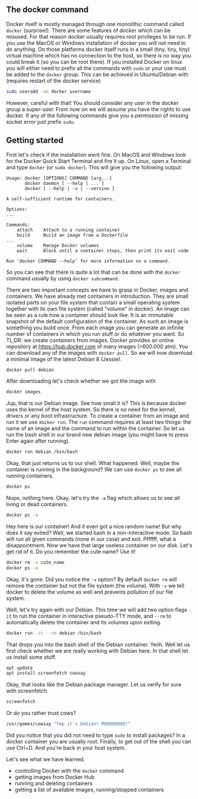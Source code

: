 ## The docker command

Docker itself is mostly managed through one monolithic command called `docker`
(surprise!). There are some features of docker which can be misused. For that
reason docker usually requires root privileges to be run. If you use the MacOS
or Windows installation of docker you will not need to do anything. On those
platforms docker itself runs in a small (tiny, tiny, tiny) virtual machine which
has no connection to the host, so there is no way you could break it (so you can
be root there). If you installed Docker on linux you will either need to prefix
all the commands with `sudo` or your use must be added to the `docker` group.
This can be achieved in Ubuntu/Debian with (requires restart of the docker service)

```bash
sudo useradd -aG docker username
```
However, careful with that! You should consider any user in the docker group
a super-user. From now on we will assume you have the rights to use docker. If
any of the following commands give you a permission of missing socket error
just prefix `sudo`.

## Getting started

First let's check if the installation went fine. On MacOS and Windows look
for the Docker Quick Start Terminal and fire it up. On Linux, open a Terminal
and type `docker` (or `sudo docker`). This will give you the following output:

```
Usage: docker [OPTIONS] COMMAND [arg...]
       docker daemon [ --help | ... ]
       docker [ --help | -v | --version ]

A self-sufficient runtime for containers.

Options:
...

Commands:
    attach    Attach to a running container
    build     Build an image from a Dockerfile
...
    volume    Manage Docker volumes
    wait      Block until a container stops, then print its exit code

Run 'docker COMMAND --help' for more information on a command.
```

So you can see that there is quite a lot that can be done with the `docker`
command usually by using `docker subcommand`.

There are two important concepts we have to grasp in Docker, images and containers.
We have already met containers in introduction. They are small isolated parts on
your file system that contain a small operating system together with its own
file system (called "volume" in docker). An image can be seen as a rule how
a container should look like. It is an immutable snapshot of the default configuration
of the container. As such an image is something you build once. From each image you
can generate an infinite number of containers in which you run stuff or do whatever
you want. So TL;DR: we create containers from images. Docker provides an online
repository at https://hub.docker.com of many images (>600.000 atm). You can download
any of the images with `docker pull`. So we will now download a minimal image
of the latest Debian 8 (Jessie).

```bash
docker pull debian
```

After downloading let's check whether we got the image with

```bash
docker images
```

Jup, that is our Debian image. See how small it is? This is because docker uses
the kernel of the host system. So there is no need for the kernel, drivers or
any boot infrastructure. To create a container from an image and run it we use
`docker run`. The `run` command requires at least two things: the name of an image
and the command to run within the container. So let us run the bash shell in our
brand new debian image (you might have to press Enter again after running).

```bash
docker run debian /bin/bash
```

Okay, that just returns us to our shell. What happened. Well, maybe the container
is running in the background? We can use `docker ps` to see all running containers.

```bash
docker ps
```

Nope, nothing here. Okay, let's try the `-a` flag which allows us to see all
living or dead containers.

```bash
docker ps -a
```

Hey here is our container! And it even got a nice random name! But why does it
say exited? Well, we started bash in a non-interactive mode. So bash will run
all given commands (none in our case) and exit. Pffffff, what a disappointment.
Now we have that large useless container on our disk. Let's get rid of it. Do
you remember the cute name? Use it!

```bash
docker rm -v cute_name
docker ps -a
```

Okay, it's gone. Did you notice the `-v` option? By default `docker rm` will
remove the container but not the file system (the *v*olume). With `-v` we tell
docker to delete the volume as well and prevents pollution of our file system.

Well, let's try again with our Debian. This time we will add two option flags
`-it` to run the container in interactive pseudo-TTY mode, and `--rm` to automatically
delete the container and its volumes upon exiting.

```bash
docker run -it --rm debian /bin/bash
```

That drops you into the bash shell of the Debian container. Yeiih. Well let us
first check whether we are really working with Debian here. In that shell let us
install some stuff.

```bash
apt update
apt install screenfetch cowsay
```

Okay, that looks like the Debian package manager. Let us verify for sure with
screenfetch.

```bash
screenfetch
```

Or do you rather trust cows?

```bash
/usr/games/cowsay "Yep it's Debian! MOOOOOOOO!"
```

Did you notice that you did not need to type `sudo` to install packages? In
a docker container you are usually root. Finally, to get out of the shell you can
use Ctrl+D. And you're back in your host system.

Let's see what we have learned.

- controlling Docker with the `docker` command
- getting images from Docker Hub
- running and deleting containers
- getting a list of available images, running/stopped containers
